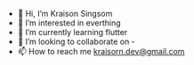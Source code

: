 - 👋 Hi, I’m Kraison Singsom
- 👀 I’m interested in everthing
- 🌱 I’m currently learning flutter
- 💞️ I’m looking to collaborate on -
- 📫 How to reach me kraisorn.dev@gmail.com

<!---
PIVSINGSOM/PIVSINGSOM is a ✨ special ✨ repository because its `README.md` (this file) appears on your GitHub profile.
You can click the Preview link to take a look at your changes.
--->
